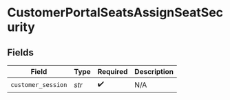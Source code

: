 # CustomerPortalSeatsAssignSeatSecurity


## Fields

| Field              | Type               | Required           | Description        |
| ------------------ | ------------------ | ------------------ | ------------------ |
| `customer_session` | *str*              | :heavy_check_mark: | N/A                |